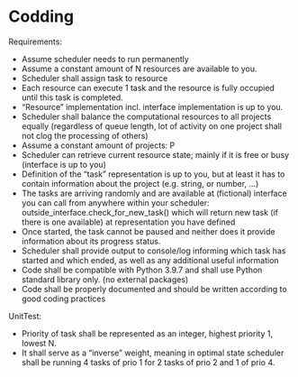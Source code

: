 # Codding

Requirements:
- Assume scheduler needs to run permanently
- Assume a constant amount of N resources are available to you.
- Scheduler shall assign task to resource
- Each resource can execute 1 task and the resource is fully occupied until this
task is completed.
- “Resource” implementation incl. interface implementation is up to you.
- Scheduler shall balance the computational resources to all projects equally
(regardless of queue length, lot of activity on one project shall not clog the
processing of others)
- Assume a constant amount of projects: P
- Scheduler can retrieve current resource state; mainly if it is free or busy
(interface is up to you)
- Definition of the “task” representation is up to you, but at least it has to contain
information about the project (e.g. string, or number, ...)
- The tasks are arriving randomly and are available at (fictional) interface you
can call from anywhere within your scheduler:
outside_interface.check_for_new_task() which will return new task (if there is
one available) at representation you have defined
- Once started, the task cannot be paused and neither does it provide
information about its progress status.
- Scheduler shall provide output to console/log informing which task has started
and which ended, as well as any additional useful information
- Code shall be compatible with Python 3.9.7 and shall use Python standard
library only. (no external packages)
- Code shall be properly documented and should be written according to good
coding practices

UnitTest:
- Priority of task shall be represented as an integer, highest priority 1, lowest N.
- It shall serve as a “inverse” weight, meaning in optimal state scheduler shall be
running 4 tasks of prio 1 for 2 tasks of prio 2 and 1 of prio 4.